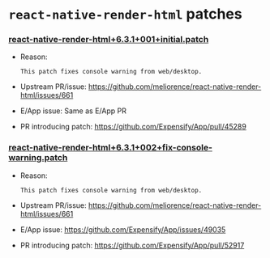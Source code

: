 # `react-native-render-html` patches

### [react-native-render-html+6.3.1+001+initial.patch](react-native-render-html+6.3.1+001+initial.patch)

- Reason:
  
    ```
    This patch fixes console warning from web/desktop.
    ```
  
- Upstream PR/issue: https://github.com/meliorence/react-native-render-html/issues/661
- E/App issue: Same as E/App PR
- PR introducing patch: https://github.com/Expensify/App/pull/45289

### [react-native-render-html+6.3.1+002+fix-console-warning.patch](react-native-render-html+6.3.1+002+fix-console-warning.patch)

- Reason:
  
    ```
    This patch fixes console warning from web/desktop.
    ```
  
- Upstream PR/issue: https://github.com/meliorence/react-native-render-html/issues/661
- E/App issue: https://github.com/Expensify/App/issues/49035
- PR introducing patch: https://github.com/Expensify/App/pull/52917